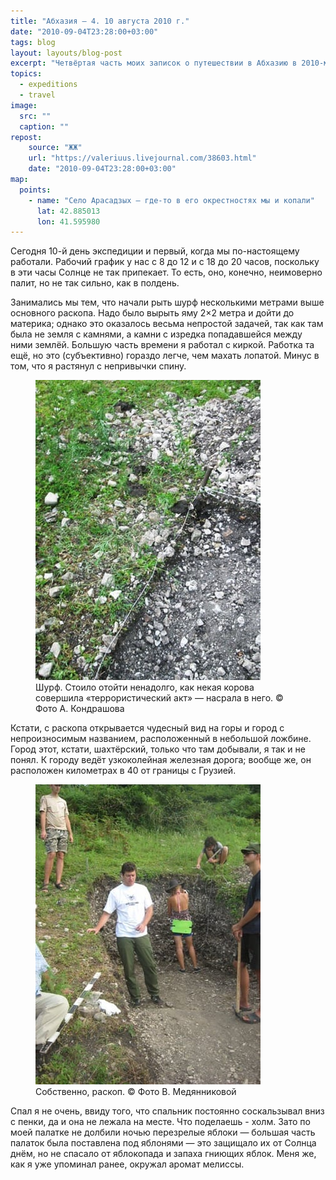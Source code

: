 ```yaml
---
title: "Абхазия — 4. 10 августа 2010 г."
date: "2010-09-04T23:28:00+03:00"
tags: blog
layout: layouts/blog-post
excerpt: "Четвёртая часть моих записок о путешествии в Абхазию в 2010-м году и жизни нашей археологической экспедиции."
topics:
  - expeditions
  - travel
image:
  src: ""
  caption: ""
repost:
    source: "ЖЖ"
    url: "https://valeriuus.livejournal.com/38603.html"
    date: "2010-09-04T23:28:00+03:00"
map:
  points:
    - name: "Село Арасадзых — где-то в его окрестностях мы и копали"
      lat: 42.885013
      lon: 41.595980
---
```


Сегодня 10-й день экспедиции и первый, когда мы по-настоящему работали. Рабочий график у нас с 8 до 12 и с 18 до 20 часов, поскольку в эти часы Солнце не так припекает. То есть, оно, конечно, неимоверно палит, но не так сильно, как в полдень.

Занимались мы тем, что начали рыть шурф несколькими метрами выше основного раскопа. Надо было вырыть яму 2×2 метра и дойти до материка; однако это оказалось весьма непростой задачей, так как там была не земля с камнями, а камни с изредка попадавшейся между ними землёй. Большую часть времени я работал с киркой. Работка та ещё, но это (субъективно) гораздо легче, чем махать лопатой. Минус в том, что я растянул с непривычки спину.

<figure>
  <img src="/assets/images/blog/2010-09-04-abkhazian-diary-01.jpg" alt="Шурф. Стоило отойти ненадолго, как некая корова совершила «террористический акт» — насрала в него. © Фото А. Кондрашова">
  <figcaption>Шурф. Стоило отойти ненадолго, как некая корова совершила «террористический акт» — насрала в него. © Фото А. Кондрашова</figcaption>
</figure>

Кстати, с раскопа открывается чудесный вид на горы и город с непроизносимым названием, расположенный в небольшой ложбине. Город этот, кстати, шахтёрский, только что там добывали, я так и не понял. К городу ведёт узкоколейная железная дорога; вообще же, он расположен километрах в 40 от границы с Грузией.

<figure>
  <img src="/assets/images/blog/2010-09-04-abkhazian-diary-02.jpg" alt="Собственно, раскоп. © Фото В. Медянниковой">
  <figcaption>Собственно, раскоп. © Фото В. Медянниковой</figcaption>
</figure>


Спал я не очень, ввиду того, что спальник постоянно соскальзывал вниз с пенки, да и она не лежала на месте. Что поделаешь - холм. Зато по моей палатке не долбили ночью перезрелые яблоки — большая часть палаток была поставлена под яблонями — это защищало их от Солнца днём, но не спасало от яблокопада и запаха гниющих яблок. Меня же, как я уже упоминал ранее, окружал аромат мелиссы.
